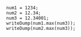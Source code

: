 
```luceescript+trycf
	num1 = 1234;
	num2 = 12.34;
	num3 = 12.34001;
	writeDump(num1.max(num3));
	writeDump(num2.max(num3));
```
